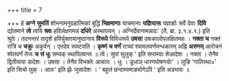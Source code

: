 +++
title = 7

+++
हे **अग्ने** **सुमतिं** शोभनामनुग्रहात्मिकां बुद्धिं **भिक्षमाणाः** याचमानाः **यज्ञियासः** यज्ञार्हाः सर्वे देवाः **दिवि** द्योतमाने **त्वे** त्वयि **श्रवः** हविर्लक्षणमन्नं **दधिरे** अस्थापयन् । अग्निर्देवानामन्नादः' (तै. ब्रा. ३.१.४.१.) इति श्रुतेः। तदनन्तरं तादृशे हविर्युक्तायानुष्ठानाय **विरूपे** विविधरूपे **उषसा** उषःकालोपलक्षितमहः । **नक्ता** **च** नक्तं रात्रिं च **चक्रुः** अकुर्वन् । एतदेव स्पष्टयति । **कृष्णं** **च** **वर्णं** रात्र्यां श्यामलवर्णमन्धकारम् अह्नि **अरुणम्** आरोचनं श्वेतवर्णं तेजः **च** **सं** **धुः** सम्यक् स्थापितवन्तः ॥ त्वे। सुपां सुलुक् ' इति सप्तम्याः शेआदेशः । नक्ता । तेनैव द्वितीयाया डादेशः । उषसा । तेनैव विभक्तेः आकारः । धुः । डुधाञ् धारणपोषणयोः' । लुङि ‘गातिस्था०' इति सिचो लुक् । आतः' इति झेः जुसादेशः । ‘ बहुलं छन्दस्यमाङ्योगेऽपि ' इति अडभावः ॥